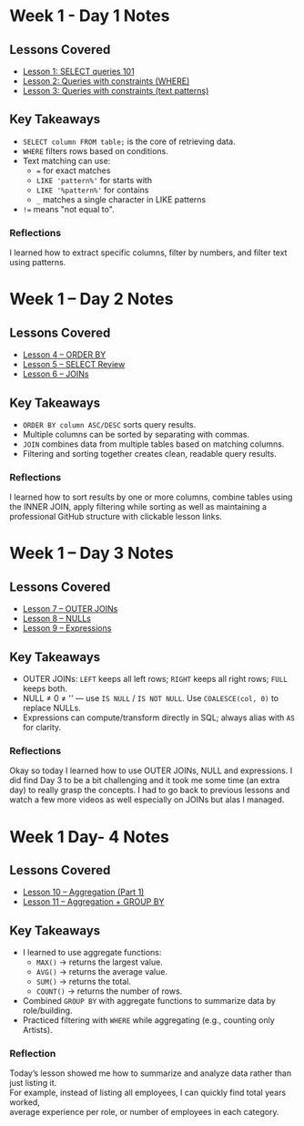 # Week 1 - Day 1 Notes

## Lessons Covered
- [Lesson 1: SELECT queries 101](https://sqlbolt.com/lesson/select_queries_introduction)
- [Lesson 2: Queries with constraints (WHERE)](https://sqlbolt.com/lesson/select_queries_with_constraints)
- [Lesson 3: Queries with constraints (text patterns)](https://sqlbolt.com/lesson/select_queries_with_constraints_pt_2)


## Key Takeaways
- `SELECT column FROM table;` is the core of retrieving data.
- `WHERE` filters rows based on conditions.
- Text matching can use:
  - `=` for exact matches
  - `LIKE 'pattern%'` for starts with
  - `LIKE '%pattern%'` for contains
  - `_` matches a single character in LIKE patterns
- `!=` means "not equal to".

### Reflections
I learned how to extract specific columns, filter by numbers, and filter text using patterns.

# Week 1 – Day 2 Notes 

## Lessons Covered 
- [Lesson 4 – ORDER BY](https://sqlbolt.com/lesson/select_queries_order)
- [Lesson 5 – SELECT Review](https://sqlbolt.com/lesson/select_queries_review)
- [Lesson 6 – JOINs](https://sqlbolt.com/lesson/select_queries_with_joins)


## Key Takeaways
- `ORDER BY column ASC/DESC` sorts query results.
- Multiple columns can be sorted by separating with commas.
- `JOIN` combines data from multiple tables based on matching columns.
- Filtering and sorting together creates clean, readable query results.

### Reflections
I learned how to sort results by one or more columns, combine tables using the INNER JOIN, apply filtering while sorting as well as maintaining a professional GitHub structure with clickable lesson links.


# Week 1 – Day 3 Notes

## Lessons Covered 
- [Lesson 7 – OUTER JOINs](https://sqlbolt.com/lesson/select_queries_with_outer_joins)
- [Lesson 8 – NULLs](https://sqlbolt.com/lesson/select_queries_with_nulls)
- [Lesson 9 – Expressions](https://sqlbolt.com/lesson/select_queries_with_expressions)


## Key Takeaways
- OUTER JOINs: `LEFT` keeps all left rows; `RIGHT` keeps all right rows; `FULL` keeps both.
- NULL ≠ 0 ≠ '' — use `IS NULL` / `IS NOT NULL`. Use `COALESCE(col, 0)` to replace NULLs.
- Expressions can compute/transform directly in SQL; always alias with `AS` for clarity.

### Reflections
Okay so today I learned how to use OUTER JOINs, NULL and expressions. I did find Day 3 to be a bit challenging and it took me some time (an extra day) to really grasp the concepts. I had to go back to previous lessons and watch a few more videos as well especially on JOINs but alas I managed. 

# Week 1 Day- 4 Notes

## Lessons Covered 
- [Lesson 10 – Aggregation (Part 1)](https://sqlbolt.com/lesson/select_queries_with_aggregates)
- [Lesson 11 – Aggregation + GROUP BY](https://sqlbolt.com/lesson/select_queries_with_aggregates_pt_2)


## Key Takeaways 
- I learned to use aggregate functions:
  - `MAX()` → returns the largest value.  
  - `AVG()` → returns the average value.  
  - `SUM()` → returns the total.  
  - `COUNT()` → returns the number of rows.  
- Combined `GROUP BY` with aggregate functions to summarize data by role/building.  
- Practiced filtering with `WHERE` while aggregating (e.g., counting only Artists).  

### Reflection
Today’s lesson showed me how to summarize and analyze data rather than just listing it.  
For example, instead of listing all employees, I can quickly find total years worked,  
average experience per role, or number of employees in each category.  










